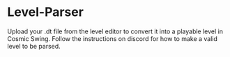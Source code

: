 # Level-Parser
Upload your .dt file from the level editor to convert it into a playable level in Cosmic Swing. Follow the instructions on discord for how to make a valid level to be parsed.